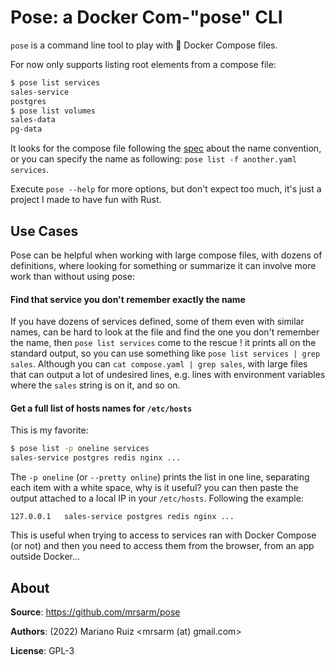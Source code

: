 Pose: a Docker Com-"pose" CLI
=============================

`pose` is a command line tool to play with :whale: Docker Compose files.

For now only supports listing root elements from a compose file:

```bash
$ pose list services
sales-service
postgres
$ pose list volumes
sales-data
pg-data
```

It looks for the compose file following the [spec](https://docs.docker.com/compose/compose-file/#compose-file)
about the name convention, or you can specify the name as following: `pose list -f another.yaml services`.

Execute `pose --help` for more options, but don't expect too much,
it's just a project I made to have fun with Rust.

## Use Cases

Pose can be helpful when working with large compose files, with dozens of definitions,
where looking for something or summarize it can involve more work than without using pose: 

#### Find that service you don't remember exactly the name

If you have dozens of services defined, some of them even with similar names, can be hard
to look at the file and find the one you don't remember the name, then `pose list services`
come to the rescue ! it prints all on the standard output, so you can use something
like `pose list services | grep sales`. Although you can `cat compose.yaml | grep sales`,
with large files that can output a lot of undesired lines, e.g. lines with environment
variables where the `sales` string is on it, and so on.

#### Get a full list of hosts names for `/etc/hosts`

This is my favorite:

```bash
$ pose list -p oneline services
sales-service postgres redis nginx ...
```

The `-p oneline` (or `--pretty online`) prints the list in one line, separating each
item with a white space, why is it useful? you can then paste the output attached to
a local IP in your `/etc/hosts`. Following the example:

```
127.0.0.1   sales-service postgres redis nginx ...
```

This is useful when trying to access to services ran with Docker Compose (or not) and
then you need to access them from the browser, from an app outside Docker...

## About

**Source**: https://github.com/mrsarm/pose

**Authors**: (2022) Mariano Ruiz <mrsarm (at) gmail.com>

**License**: GPL-3
